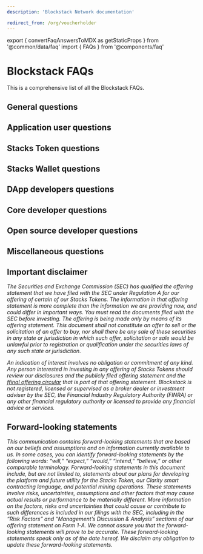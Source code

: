 ```yaml
---
description: 'Blockstack Network documentation'

redirect_from: /org/voucherholder
---
```


export { convertFaqAnswersToMDX as getStaticProps } from '@common/data/faq'
import { FAQs } from '@components/faq'

# Blockstack FAQs

This is a comprehensive list of all the Blockstack FAQs.

## General questions

<FAQs category="general" data={props.mdx} />

## Application user questions

<FAQs category="appusers" data={props.mdx} />

## Stacks Token questions

<FAQs category="tokens" data={props.mdx} />

## Stacks Wallet questions

<FAQs category="wallet" data={props.mdx} />

## DApp developers questions

<FAQs category="appdevs" data={props.mdx} />

## Core developer questions

<FAQs category="coredevs" data={props.mdx} />

## Open source developer questions

<FAQs category="opensource" data={props.mdx} />

## Miscellaneous questions

<FAQs category="miscquest" data={props.mdx} />

## Important disclaimer

_The Securities and Exchange Commission (SEC) has qualified the offering statement that we have filed with the SEC under Regulation A for our offering of certain of our Stacks Tokens. The information in that offering statement is more complete than the information we are providing now, and could differ in important ways. You must read the documents filed with the SEC before investing. The offering is being made only by means of its offering statement. This document shall not constitute an offer to sell or the solicitation of an offer to buy, nor shall there be any sale of these securities in any state or jurisdiction in which such offer, solicitation or sale would be unlawful prior to registration or qualification under the securities laws of any such state or jurisdiction._

_An indication of interest involves no obligation or commitment of any kind. Any person interested in investing in any offering of Stacks Tokens should review our disclosures and the publicly filed offering statement and the f<a href='https://stackstoken.com/circular'>final offering circular</a> that is part of that offering statement. Blockstack is not registered, licensed or supervised as a broker dealer or investment adviser by the SEC, the Financial Industry Regulatory Authority (FINRA) or any other financial regulatory authority or licensed to provide any financial advice or services._

## Forward-looking statements

_This communication contains forward-looking statements that are based on our beliefs and assumptions and on information currently available to us. In some cases, you can identify forward-looking statements by the following words: “will,” “expect,” “would,” “intend,” “believe,” or other comparable terminology. Forward-looking statements in this document include, but are not limited to, statements about our plans for developing the platform and future utility for the Stacks Token, our Clarity smart contracting language, and potential mining operations. These statements involve risks, uncertainties, assumptions and other factors that may cause actual results or performance to be materially different. More information on the factors, risks and uncertainties that could cause or contribute to such differences is included in our filings with the SEC, including in the “Risk Factors” and “Management’s Discussion & Analysis” sections of our offering statement on Form 1-A. We cannot assure you that the forward-looking statements will prove to be accurate. These forward-looking statements speak only as of the date hereof. We disclaim any obligation to update these forward-looking statements._
